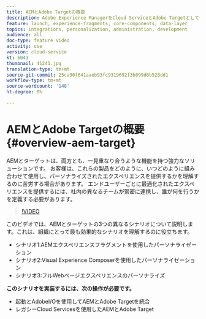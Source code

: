 ```yaml
---
title: AEMとAdobe Targetの概要
description: Adobe Experience ManagerをCloud ServiceとAdobe Targetとして使用し、パーソナライズされたエクスペリエンスを作成し、配信する方法を学びます。
feature: launch, experience-fragments, core-components, data-layer
topics: integrations, personalization, administration, development
audience: all
doc-type: feature video
activity: use
version: cloud-service
kt: 6043
thumbnail: 41241.jpg
translation-type: tm+mt
source-git-commit: 25ca90f641aaeb93fc9319692f3b099d6b528dd1
workflow-type: tm+mt
source-wordcount: '148'
ht-degree: 0%

---
```



# AEMとAdobe Targetの概要 {#overview-aem-target}

AEMとターゲットは、両方とも、一見重なり合うような機能を持つ強力なソリューションです。 お客様は、これらの製品をどのように、いつどのように組み合わせて使用し、パーソナライズされたエクスペリエンスを提供するかを理解するのに苦労する場合があります。 エンドユーザーごとに最適化されたエクスペリエンスを提供するには、社内の異なるチームが緊密に連携し、誰が何を行うかを定義する必要があります。

>[!VIDEO](https://video.tv.adobe.com/v/41241?quality=12&learn=on)

このビデオでは、AEMとターゲットの3つの異なるシナリオについて説明します。これは、組織にとって最も効果的なシナリオを理解するのに役立ちます。

* シナリオ1:AEMエクスペリエンスフラグメントを使用したパーソナライゼーション
* シナリオ2:Visual Experience Composerを使用したパーソナライゼーション
* シナリオ3:フルWebページエクスペリエンスのパーソナライズ

**このシナリオを実装するには、次の操作が必要です。**

* 起動とAdobeI/Oを使用してAEMとAdobe Targetを統合
* レガシーCloud Servicesを使用したAEMとAdobe Target